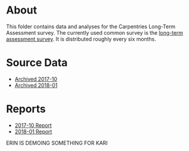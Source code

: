 # About 
This folder contains data and analyses for the Carpentries Long-Term Assessment survey. The currently used common survey is the [long-term assessment survey](https://github.com/carpentries/assessment/blob/master/long-term-survey/CURRENTsurvey.pdf). It is distributed roughly every six months.

# Source Data
* [Archived 2017-10](https://raw.githubusercontent.com/carpentries/assessment/master/long-term-survey/2017-October/data.csv)
* [Archived 2018-01](https://raw.githubusercontent.com/carpentries/assessment/master/long-term-survey/2018-January/data_20171108.csv)

# Reports
* [2017-10 Report](https://carpentries.github.io/assessment/long-term-survey/2017-October/longtermreport_October2017.html) 
* [2018-01 Report](https://carpentries.github.io/assessment/long-term-survey/2018-January/2018_January_long_term_report.html)


ERIN IS DEMOING SOMETHING FOR KARI

